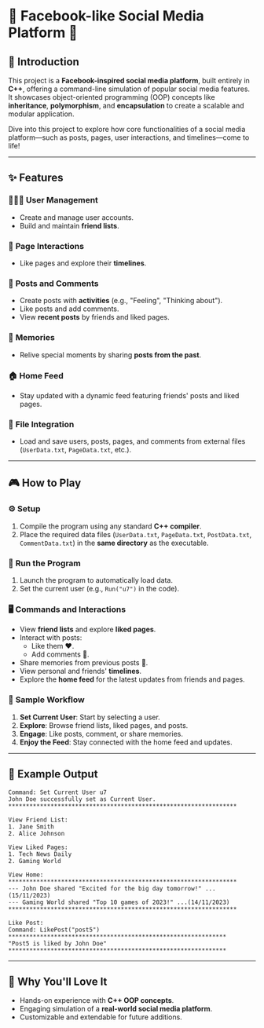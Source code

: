 # 🌟 Facebook-like Social Media Platform 🌟

## 📖 Introduction

This project is a **Facebook-inspired social media platform**, built entirely in **C++**, offering a command-line simulation of popular social media features. It showcases object-oriented programming (OOP) concepts like **inheritance**, **polymorphism**, and **encapsulation** to create a scalable and modular application.

Dive into this project to explore how core functionalities of a social media platform—such as posts, pages, user interactions, and timelines—come to life!

---

## ✨ Features

### 🧑‍🤝‍🧑 **User Management**
- Create and manage user accounts.
- Build and maintain **friend lists**.

### 📄 **Page Interactions**
- Like pages and explore their **timelines**.

### 📝 **Posts and Comments**
- Create posts with **activities** (e.g., "Feeling", "Thinking about").
- Like posts and add comments.
- View **recent posts** by friends and liked pages.

### 📅 **Memories**
- Relive special moments by sharing **posts from the past**.

### 🏠 **Home Feed**
- Stay updated with a dynamic feed featuring friends' posts and liked pages.

### 📂 **File Integration**
- Load and save users, posts, pages, and comments from external files (`UserData.txt`, `PageData.txt`, etc.).

---

## 🎮 How to Play

### ⚙️ **Setup**
1. Compile the program using any standard **C++ compiler**.
2. Place the required data files (`UserData.txt`, `PageData.txt`, `PostData.txt`, `CommentData.txt`) in the **same directory** as the executable.

### 🚀 **Run the Program**
1. Launch the program to automatically load data.
2. Set the current user (e.g., `Run("u7")` in the code).

### 🖥️ **Commands and Interactions**
- View **friend lists** and explore **liked pages**.
- Interact with posts:
  - Like them ❤️.
  - Add comments 💬.
- Share memories from previous posts 📜.
- View personal and friends' **timelines**.
- Explore the **home feed** for the latest updates from friends and pages.

### 🧪 **Sample Workflow**
1. **Set Current User**: Start by selecting a user.
2. **Explore**: Browse friend lists, liked pages, and posts.
3. **Engage**: Like posts, comment, or share memories.
4. **Enjoy the Feed**: Stay connected with the home feed and updates.

---

## 🎨 Example Output

```plaintext
Command: Set Current User u7
John Doe successfully set as Current User.
*****************************************************************

View Friend List:
1. Jane Smith
2. Alice Johnson

View Liked Pages:
1. Tech News Daily
2. Gaming World

View Home:
*****************************************************************
--- John Doe shared "Excited for the big day tomorrow!" ...(15/11/2023)
--- Gaming World shared "Top 10 games of 2023!" ...(14/11/2023)
*****************************************************************

Like Post:
Command: LikePost("post5")
**************************************************************
"Post5 is liked by John Doe"
**************************************************************
```

---

## 🚀 Why You'll Love It

- Hands-on experience with **C++ OOP concepts**.
- Engaging simulation of a **real-world social media platform**.
- Customizable and extendable for future additions.
